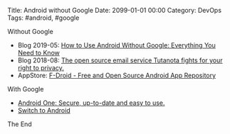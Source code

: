 Title:  Android without Google
Date: 2099-01-01 00:00
Category: DevOps
Tags: #android, #google

Without Google

* Blog 2019-05: [How to Use Android Without Google: Everything You Need to Know](https://www.makeuseof.com/tag/using-android-without-google/)
* Blog 2018-08: [The open source email service Tutanota fights for your right to privacy.](https://tutanota.com/blog/posts/open-source-email/)
* AppStore: [F-Droid - Free and Open Source Android App Repository](https://www.f-droid.org/)

With Google

* [Android One: Secure, up-to-date and easy to use.](https://www.android.com/one/)
* [Switch to Android](https://www.android.com/switch/)

The End